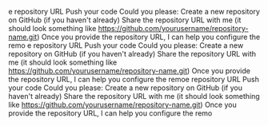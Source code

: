 e repository URL
Push your code
Could you please:
Create a new repository on GitHub (if you haven't already)
Share the repository URL with me (it should look something like https://github.com/yourusername/repository-name.git)
Once you provide the repository URL, I can help you configure the remo
e repository URL
Push your code
Could you please:
Create a new repository on GitHub (if you haven't already)
Share the repository URL with me (it should look something like https://github.com/yourusername/repository-name.git)
Once you provide the repository URL, I can help you configure the remoe repository URL
Push your code
Could you please:
Create a new repository on GitHub (if you haven't already)
Share the repository URL with me (it should look something like https://github.com/yourusername/repository-name.git)
Once you provide the repository URL, I can help you configure the remo
